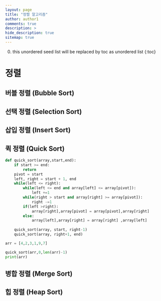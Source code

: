 ```yaml
---
layout: page
title: "정렬 알고리즘"
author: author1
comments: true
description: >
hide_description: true
sitemap: true
---
```


0. this unordered seed list will be replaced by toc as unordered list 
{:toc}

# 정렬

## 버블 정렬 (Bubble Sort)
## 선택 정렬 (Selection Sort) 
## 삽입 정렬 (Insert Sort) 
## 퀵 정렬 (Quick Sort)

```py
def quick_sort(array,start,end):
    if start >= end:
        return
    pivot = start
    left, right = start + 1, end
    while(left <= right):
        while(left <= end and array[left] <= array[pivot]):
            left +=1
        while(right > start and array[right] >= array[pivot]):
            right -=1
        if(left >right):
            array[right],array[pivot] = array[pivot],array[right]
        else:
            array[left],array[right] = array[right] ,array[left]
    
    quick_sort(array, start, right-1)
    quick_sort(array, right+1, end)

arr = [4,2,3,1,9,7]

quick_sort(arr,0,len(arr)-1)
print(arr)
```

## 병합 정렬 (Merge Sort)
## 힙 정렬 (Heap Sort)
